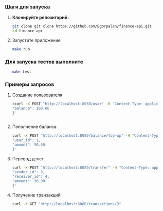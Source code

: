 ### Шаги для запуска

1. **Клонируйте репозиторий:**

   ```bash
   git clone git clone https://github.com/Egorpalan/finance-api.git
   cd finance-api

2. Запустите приложение
    ```bash
   make run

### Для запуска тестов выполните

```bash
   make test
```

### Примеры запросов

1. Создание пользователя
    ```bash
    ccurl -X POST "http://localhost:8080/user" -H "Content-Type: application/json" -d '{
    "balance": 100.00
    }'



2. Пополнение баланса
    ```bash
   curl -X POST "http://localhost:8080/balance/top-up" -H "Content-Type: application/json" -d '{
    "user_id": 1,
    "amount": 50.00
   }'

3. Перевод денег
    ```bash
   curl -X POST "http://localhost:8080/transfer" -H "Content-Type: application/json" -d '{      
    "sender_id": 3,  
    "receiver_id": 4,
    "amount": 30.00
   }'


4. Получение транзакций
    ```bash
   curl -X GET "http://localhost:8080/transactions/3"
